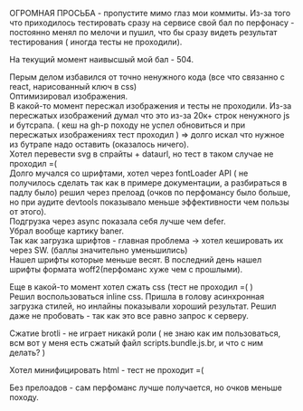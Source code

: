 ОГРОМНАЯ ПРОСЬБА - пропустите мимо глаз мои коммиты. Из-за того что приходилось тестировать сразу на сервисе свой бал по перфонасу - постоянно менял по мелочи и пушил, что бы сразу видеть результат тестирования ( иногда тесты не проходили).

На текущий момент наивысшый мой бал - 504.

Перым делом избавился от точно ненужного кода (все что связанно с react, нарисованный ключ в css)<br>
Оптимизировал изображения.<br>
В какой-то момент пересжал изображения и тесты не проходили.
Из-за пересжатых изображений думал что это из-за 20к+ строк ненужного js и бутсрапа. ( кеш на gh-p походу не успел обновиться и при пересжатых изображениях тест проходил ) => долго искал что нужное из бутрапе надо оставить (оказалось ничего).<br>
Хотел перевести svg в спрайты + dataurl, но тест в таком случае не проходил =( <br>
Долго мучался со шрифтами, хотел через fontLoader API ( не получилось сделать так как в примере документации, а разбираться в падлу было) решил через прелоад (очков по перфомансу было больше, но при аудите devtools показывало меньше эффективности чем пользы от этого).<br>
Подгрузка через async показала себя лучше чем defer.<br>
Убрал вообще картику baner.<br>
Так как загрузка шрифтов - главная проблема -> хотел кешировать их через SW. (баллы значительно уменьшились) <br>
Нашел шрифты которые меньше весят. В последний день нашел шрифты формата woff2(перфоманс хуже чем с прошлыми).<br>

Еще в какой-то момент хотел сжать css (тест не проходил =( )<br>
Решил воспользоваться inline css.
Пришла в голову асинхронная загрузка стилей, но инлайны показывали хороший результат. Решил даже не пробовать - так как это все равно запрос к серверу.<br>

Сжатие brotli - не играет никакй роли ( не знаю как им пользоваться, всм вот у меня есть сжатый файл scripts.bundle.js.br, и что с ним делать? ) <br>

Хотел минифицировать html - тест не проходит =(

Без прелоадов - сам перфоманс лучше получается, но очков меньше походу.

